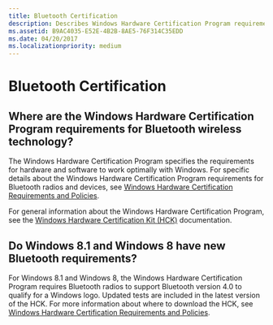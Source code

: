 ```yaml
---
title: Bluetooth Certification
description: Describes Windows Hardware Certification Program requirements for Bluetooth radios
ms.assetid: B9AC4035-E52E-4B2B-8AE5-76F314C35EDD
ms.date: 04/20/2017
ms.localizationpriority: medium
---
```


# Bluetooth Certification


## <span id="Where_are_the_Windows_Hardware_Certification_Program_requirements_for_Bluetooth_wireless_technology_"></span><span id="where_are_the_windows_hardware_certification_program_requirements_for_bluetooth_wireless_technology_"></span><span id="WHERE_ARE_THE_WINDOWS_HARDWARE_CERTIFICATION_PROGRAM_REQUIREMENTS_FOR_BLUETOOTH_WIRELESS_TECHNOLOGY_"></span>Where are the Windows Hardware Certification Program requirements for Bluetooth wireless technology?


The Windows Hardware Certification Program specifies the requirements for hardware and software to work optimally with Windows. For specific details about the Windows Hardware Certification Program requirements for Bluetooth radios and devices, see [Windows Hardware Certification Requirements and Policies](http://go.microsoft.com/fwlink/p/?linkid=317937).

For general information about the Windows Hardware Certification Program, see the [Windows Hardware Certification Kit (HCK)](https://go.microsoft.com/fwlink/p/?LinkId=733613) documentation.

## <span id="do_windows_8.1_and_windows_8_have_new_bluetooth_requirements_"></span><span id="DO_WINDOWS_8.1_AND_WINDOWS_8_HAVE_NEW_BLUETOOTH_REQUIREMENTS_"></span>Do Windows 8.1 and Windows 8 have new Bluetooth requirements?


For Windows 8.1 and Windows 8, the Windows Hardware Certification Program requires Bluetooth radios to support Bluetooth version 4.0 to qualify for a Windows logo. Updated tests are included in the latest version of the HCK. For more information about where to download the HCK, see [Windows Hardware Certification Requirements and Policies](http://go.microsoft.com/fwlink/p/?linkid=317937).

 

 





